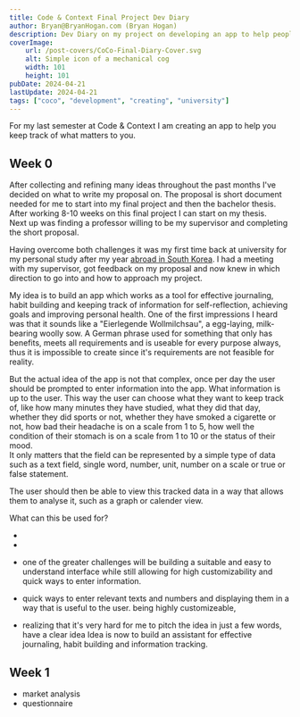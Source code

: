 ```yaml
---
title: Code & Context Final Project Dev Diary
author: Bryan@BryanHogan.com (Bryan Hogan)
description: Dev Diary on my project on developing an app to help people keep track of what matters to them.
coverImage:
    url: /post-covers/CoCo-Final-Diary-Cover.svg
    alt: Simple icon of a mechanical cog
    width: 101
    height: 101
pubDate: 2024-04-21
lastUpdate: 2024-04-21
tags: ["coco", "development", "creating", "university"]
---
```


For my last semester at Code & Context I am creating an app to help you keep track of what matters to you. 

## Week 0
After collecting and refining many ideas throughout the past months I've decided on what to write my proposal on. The proposal is short document needed for me to start into my final project and then the bachelor thesis. After working 8-10 weeks on this final project I can start on my thesis.  
Next up was finding a professor willing to be my supervisor and completing the short proposal.

Having overcome both challenges it was my first time back at university for my personal study after my year [abroad in South Korea](/blog/hanyang-erica-exchange). I had a meeting with my supervisor, got feedback on my proposal and now knew in which direction to go into and how to approach my project.

My idea is to build an app which works as a tool for effective journaling, habit building and keeping track of information for self-reflection, achieving goals and improving personal health. One of the first impressions I heard was that it sounds like a "Eierlegende Wollmilchsau", a egg-laying, milk-bearing woolly sow. A German phrase used for something that only has benefits, meets all requirements and is useable for every purpose always, thus it is impossible to create since it's requirements are not feasible for reality.

But the actual idea of the app is not that complex, once per day the user should be prompted to enter information into the app. What information is up to the user. This way the user can choose what they want to keep track of, like how many minutes they have studied, what they did that day, whether they did sports or not, whether they have smoked a cigarette or not, how bad their headache is on a scale from 1 to 5, how well the condition of their stomach is on a scale from 1 to 10 or the status of their mood.  
It only matters that the field can be represented by a simple type of data such as a text field, single word, number, unit, number on a scale or true or false statement.

The user should then be able to view this tracked data in a way that allows them to analyse it, such as a graph or calender view.

What can this be used for?  

- 
- 


- one of the greater challenges will be building a suitable and easy to understand interface while still allowing for high customizability and quick ways to enter information.
- quick ways to enter relevant texts and numbers  and displaying them in a way that is useful to the user. being highly customizeable, 

- realizing that it's very hard for me to pitch the idea in just a few words, have a clear idea
Idea is now to build an assistant for effective journaling, habit building and information tracking.

## Week 1
- market analysis
- questionnaire